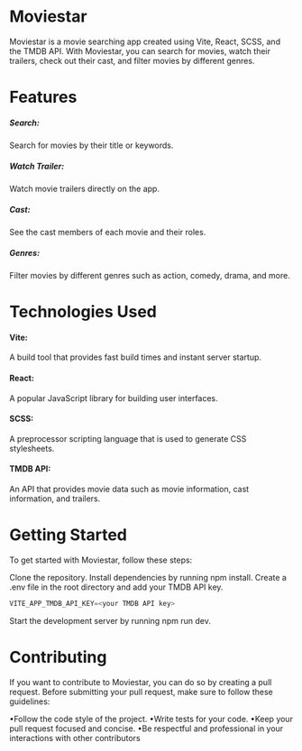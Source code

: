 <h1>Moviestar</h1>

Moviestar is a movie searching app created using Vite, React, SCSS, and the TMDB API. With Moviestar, you can search for movies, watch their trailers, check out their cast, and filter movies by different genres.




<h1>Features</h1>

<h5>Search:</h5> Search for movies by their title or keywords.
<h5>Watch Trailer:</h5> Watch movie trailers directly on the app.
<h5>Cast:</h5> See the cast members of each movie and their roles.
<h5>Genres:</h5> Filter movies by different genres such as action, comedy, drama, and more.


<h1>Technologies Used</h1>

<h4>Vite:</h4> A build tool that provides fast build times and instant server startup.
<h4>React:</h4> A popular JavaScript library for building user interfaces.
<h4>SCSS:</h4> A preprocessor scripting language that is used to generate CSS stylesheets.
<h4>TMDB API:</h4> An API that provides movie data such as movie information, cast information, and trailers.


<h1>Getting Started</h1>

To get started with Moviestar, follow these steps:

Clone the repository.
Install dependencies by running npm install.
Create a .env file in the root directory and add your TMDB API key.

```javascript
VITE_APP_TMDB_API_KEY=<your TMDB API key>
```
Start the development server by running npm run dev.


<h1>Contributing</h1>
If you want to contribute to Moviestar, you can do so by creating a pull request. Before submitting your pull request, make sure to follow these guidelines:

•Follow the code style of the project.
•Write tests for your code.
•Keep your pull request focused and concise.
•Be respectful and professional in your interactions with other contributors

